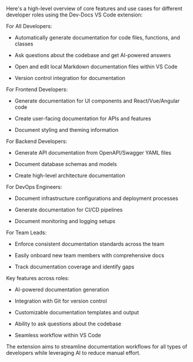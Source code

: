 Here's a high-level overview of core features and use cases for different developer roles using the Dev-Docs VS Code extension:

For All Developers:

* Automatically generate documentation for code files, functions, and classes

* Ask questions about the codebase and get AI-powered answers

* Open and edit local Markdown documentation files within VS Code

* Version control integration for documentation

For Frontend Developers:

* Generate documentation for UI components and React/Vue/Angular code

* Create user-facing documentation for APIs and features

* Document styling and theming information

For Backend Developers:

* Generate API documentation from OpenAPI/Swagger YAML files

* Document database schemas and models

* Create high-level architecture documentation

For DevOps Engineers:

* Document infrastructure configurations and deployment processes

* Generate documentation for CI/CD pipelines

* Document monitoring and logging setups

For Team Leads:

* Enforce consistent documentation standards across the team

* Easily onboard new team members with comprehensive docs

* Track documentation coverage and identify gaps

Key features across roles:

* AI-powered documentation generation

* Integration with Git for version control

* Customizable documentation templates and output

* Ability to ask questions about the codebase

* Seamless workflow within VS Code

The extension aims to streamline documentation workflows for all types of developers while leveraging AI to reduce manual effort.
